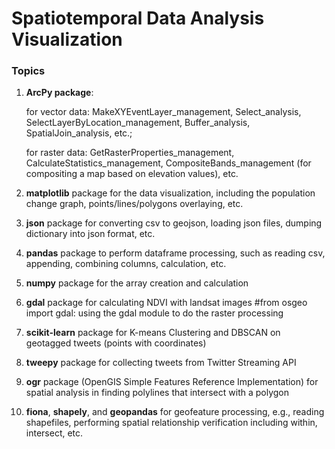 # Spatiotemporal Data Analysis Visualization

### Topics
1. **ArcPy package**:

      for vector data: MakeXYEventLayer_management, Select_analysis, SelectLayerByLocation_management, Buffer_analysis, SpatialJoin_analysis, etc.; 

      for raster data: GetRasterProperties_management, CalculateStatistics_management, CompositeBands_management (for compositing a map based on elevation values), etc.

2. **matplotlib** package for the data visualization, including the population change graph, points/lines/polygons overlaying, etc. 

3. **json** package for converting csv to geojson, loading json files, dumping dictionary into json format, etc.

4. **pandas** package to perform dataframe processing, such as reading csv, appending, combining columns, calculation, etc. 

5. **numpy** package for the array creation and calculation

6. **gdal** package for calculating NDVI with landsat images #from osgeo import gdal: using the gdal module to do the raster processing

7. **scikit-learn** package for K-means Clustering and DBSCAN on geotagged tweets (points with coordinates)

8. **tweepy** package for collecting tweets from Twitter Streaming API

9. **ogr** package (OpenGIS Simple Features Reference Implementation) for spatial analysis in finding polylines that intersect with a polygon

10. **fiona**, **shapely**, and **geopandas** for geofeature processing, e.g., reading shapefiles, performing spatial relationship verification including within, intersect, etc.
